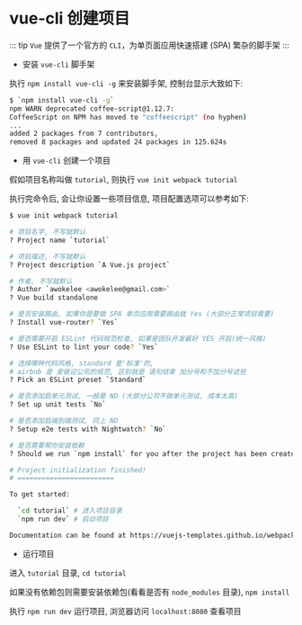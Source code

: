 # vue-cli 创建项目

::: tip
`Vue` 提供了一个官方的 `CLI`，为单页面应用快速搭建 (SPA) 繁杂的脚手架
:::

- 安装 `vue-cli` 脚手架

执行 `npm install vue-cli -g` 来安装脚手架, 控制台显示大致如下:

```bash {1}
$ `npm install vue-cli -g`
npm WARN deprecated coffee-script@1.12.7:
CoffeeScript on NPM has moved to "coffeescript" (no hyphen)
...
added 2 packages from 7 contributors,
removed 8 packages and updated 24 packages in 125.624s
```

- 用 `vue-cli` 创建一个项目

假如项目名称叫做 `tutorial`, 则执行 `vue init webpack tutorial`

执行完命令后, 会让你设置一些项目信息, 项目配置选项可以参考如下:

```bash
$ vue init webpack tutorial

# 项目名字, 不写就默认
? Project name `tutorial`

# 项目描述, 不写就默认
? Project description `A Vue.js project`

# 作者, 不写就默认
? Author `awokelee <awokelee@gmail.com>`
? Vue build standalone

# 是否安装路由, 如果你是要做 SPA 单页应用需要路由就 Yes (大部分正常项目需要)
? Install vue-router? `Yes`

# 是否需要开启 ESLint 代码规范检查, 如果是团队开发最好 YES 开启(统一风格)
? Use ESLint to lint your code? `Yes`

# 选择哪种代码风格, standard 是'标准'的,
# airbnb 是 爱彼迎公司的规范, 区别就是 语句结束 加分号和不加分号这些
? Pick an ESLint preset `Standard`

# 是否添加启单元测试, 一般是 NO (大部分公司不做单元测试, 成本太高)
? Set up unit tests `No`

# 是否添加启端到端测试, 同上 NO
? Setup e2e tests with Nightwatch? `No`

# 是否需要帮你安装依赖
? Should we run `npm install` for you after the project has been created?

# Project initialization finished!
# ========================

To get started:

  `cd tutorial` # 进入项目目录
  `npm run dev` # 启动项目

Documentation can be found at https://vuejs-templates.github.io/webpack
```

- 运行项目

进入 `tutorial` 目录, `cd tutorial`

如果没有依赖包则需要安装依赖包(看看是否有 `node_modules` 目录), `npm install`

执行 `npm run dev` 运行项目, 浏览器访问 `localhost:8080` 查看项目